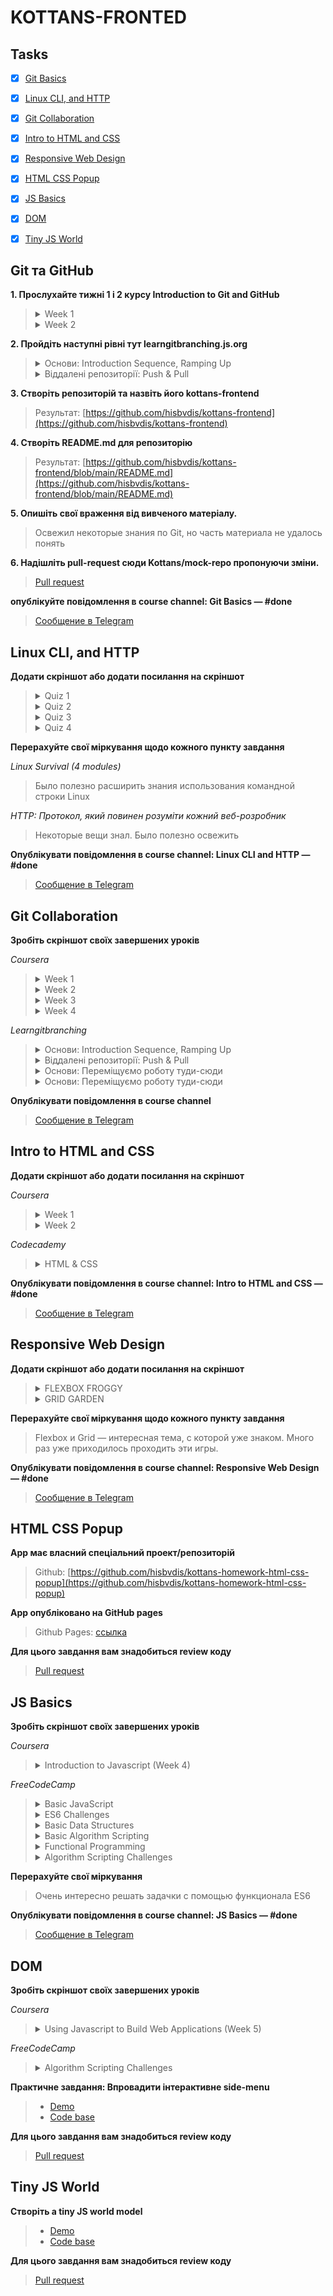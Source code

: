 # KOTTANS-FRONTED

## Tasks
- [x] [Git Basics](#git-та-github)
- [x] [Linux CLI, and HTTP](#linux-cli-and-http)
- [x] [Git Collaboration](#git-collaboration)
- [x] [Intro to HTML and CSS](#intro-to-html-and-css)
- [x] [Responsive Web Design](#responsive-web-design)
- [x] [HTML CSS Popup](#html-css-popup)
- [x] [JS Basics](#js-basics)
- [x] [DOM](#dom)
- [x] [Tiny JS World](#tiny-js-world)


## Git та GitHub
**1. Прослухайте тижні 1 і 2 курсу Introduction to Git and GitHub**
> <details>
>   <summary>Week 1</summary>
>   <img src = "task_git_github/coursera-week1.png">
> </details>
> <details>
>   <summary>Week 2</summary>
>   <img src = "task_git_github/coursera-week2.png">
> </details>

**2. Пройдіть наступні рівні тут learngitbranching.js.org**
> <details>
>   <summary>Основи: Introduction Sequence, Ramping Up</summary>
>   <img src = "task_git_github/learngitbranching-introduction-ramping.png">
>  </details>
> <details>
>   <summary>Віддалені репозиторії: Push & Pull</summary>
>   <img src = "task_git_github/learngitbranching-push-n-pull.png">
> </details>

**3. Створіть репозиторій та назвіть його kottans-frontend**
> Результат: [https://github.com/hisbvdis/kottans-frontend](https://github.com/hisbvdis/kottans-frontend)

**4. Створіть README.md для репозиторію**
> Результат: [https://github.com/hisbvdis/kottans-frontend/blob/main/README.md](https://github.com/hisbvdis/kottans-frontend/blob/main/README.md)

**5. Опишіть свої враження від вивченого матеріалу.**
> Освежил некоторые знания по Git, но часть материала не удалось понять

**6. Надішліть pull-request сюди Kottans/mock-repo пропонуючи зміни.**
> [Pull request](https://github.com/kottans/mock-repo/pull/1052)

**опублікуйте повідомлення в course channel: Git Basics — #done**
> [Сообщение в Telegram](https://t.me/c/1382428271/48319)


## Linux CLI, and HTTP
**Додати скріншот або додати посилання на скріншот**
> <details>
>   <summary>Quiz 1</summary>
>   <img src="./task_linux_cli/1.png"/>
> </details>
> <details>
>   <summary>Quiz 2</summary>
>   <img src="./task_linux_cli/2.png"/>
> </details>
> <details>
>   <summary>Quiz 3</summary>
>   <img src="./task_linux_cli/3.png"/>
> </details>
> <details>
>   <summary>Quiz 4</summary>
>   <img src="./task_linux_cli/4.png"/>
> </details>

**Перерахуйте свої міркування щодо кожного пункту завдання**

*Linux Survival (4 modules)*
> Было полезно расширить знания использования командной строки Linux

*HTTP: Протокол, який повинен розуміти кожний веб-розробник*
> Некоторые вещи знал. Было полезно освежить

**Опублікувати повідомлення в course channel: Linux CLI and HTTP — #done**
> [Сообщение в Telegram](https://t.me/c/1382428271/44138)


## Git Collaboration

**Зробіть скріншот своїх завершених уроків**

*Coursera*
> <details>
>   <summary>Week 1</summary>
>   <img src="task_git_collaboration/coursera-week1.png"/>
> </details>
> <details>
>   <summary>Week 2</summary>
>   <img src="task_git_collaboration/coursera-week2.png"/>
> </details>
> <details>
>   <summary>Week 3</summary>
>   <img src="task_git_collaboration/coursera-week3.png"/>
> </details>
> <details>
>   <summary>Week 4</summary>
>   <img src="task_git_collaboration/coursera-week4.png"/>
> </details>

*Learngitbranching*
> <details>
>   <summary>Основи: Introduction Sequence, Ramping Up</summary>
>   <img src="task_git_collaboration/learngitbranching-introduction-ramping.png"/>
> </details>
> <details>
>   <summary>Віддалені репозиторії: Push & Pull</summary>
>   <img src="task_git_collaboration/learngitbranching-push-n-pull.png"/>
> </details>
> <details>
>   <summary>Основи: Переміщуємо роботу туди-сюди</summary>
>   <img src="task_git_collaboration/learngitbranching-moving-work-around.png"/>
> </details>
> <details>
>   <summary>Основи: Переміщуємо роботу туди-сюди</summary>
>   <img src="task_git_collaboration/learngitbranching-to-origin-and-beyond.png"/>
> </details>

**Опублікувати повідомлення в course channel**
> [Сообщение в Telegram](https://t.me/c/1382428271/46010)


## Intro to HTML and CSS
**Додати скріншот або додати посилання на скріншот**

*Coursera*
> <details>
>   <summary>Week 1</summary>
>   <img src="./task_html_css_intro/coursera-week1.png"/>
> </details>
> <details>
>   <summary>Week 2</summary>
>   <img src="./task_html_css_intro/coursera-week2.png"/>
> </details>

*Codecademy*
> <details>
>   <summary>HTML & CSS</summary>
>   <img src="./task_html_css_intro/Codecademy.png"/>
> </details>

**Опублікувати повідомлення в course channel: Intro to HTML and CSS — #done**
> [Сообщение в Telegram](https://t.me/c/1382428271/46274)


## Responsive Web Design
**Додати скріншот або додати посилання на скріншот**
> <details>
>   <summary>FLEXBOX FROGGY</summary>
>   <img src="./task_responsive_web_design/flexbox-froggy.png"/>
> </details>
> <details>
>   <summary>GRID GARDEN</summary>
>   <img src="./task_responsive_web_design/grid-garden.png"/>
> </details>

**Перерахуйте свої міркування щодо кожного пункту завдання**
> Flexbox и Grid — интересная тема, с которой уже знаком. 
> Много раз уже приходилось проходить эти игры.

**Опублікувати повідомлення в course channel: Responsive Web Design — #done**
> [Сообщение в Telegram](https://t.me/c/1382428271/46283)


## HTML CSS Popup
**App має власний спеціальний проект/репозиторій**
> Github: [https://github.com/hisbvdis/kottans-homework-html-css-popup](https://github.com/hisbvdis/kottans-homework-html-css-popup)

**App опубліковано на GitHub pages**
> Github Pages: [ссылка](https://hisbvdis.github.io/kottans-frontend/pages/html-css-popup/)

**Для цього завдання вам знадобиться review коду**
> [Pull request](https://github.com/kottans/frontend-2022-homeworks/pull/247)


## JS Basics
**Зробіть скріншот своїх завершених уроків**

*Coursera*
> <details>
>   <summary>Introduction to Javascript (Week 4)</summary>
>   <img src="./task_js_basics/coursera-week4.png"/>
> </details>

*FreeCodeCamp*
> <details>
>   <summary>Basic JavaScript</summary>
>   <img src="./task_js_basics/basic-javascript.png"/>
> </details>
> <details>
>   <summary>ES6 Challenges</summary>
>   <img src="./task_js_basics/es6.png"/>
> </details>
> <details>
>   <summary>Basic Data Structures</summary>
>   <img src="./task_js_basics/basic-data-structures.png"/>
> </details>
> <details>
>   <summary>Basic Algorithm Scripting</summary>
>   <img src="./task_js_basics/basic-algorithm-scripting.png"/>
> </details>
> <details>
>   <summary>Functional Programming</summary>
>   <img src="./task_js_basics/functional-programming.png"/>
> </details>
> <details>
>   <summary>Algorithm Scripting Challenges</summary>
>   <img src="./task_js_basics/intermediate-algorithm-scripting.png"/>
> </details>

**Перерахуйте свої міркування**
> Очень интересно решать задачки с помощью функционала ES6

**Опублікувати повідомлення в course channel: JS Basics — #done**
> [Сообщение в Telegram](https://t.me/c/1382428271/47546)


## DOM
**Зробіть скріншот своїх завершених уроків**

*Coursera*
> <details>
>   <summary>Using Javascript to Build Web Applications (Week 5)</summary>
>   <img src="./task_js_dom/coursera.png"/>
> </details>

*FreeCodeCamp*
> <details>
>   <summary>Algorithm Scripting Challenges</summary>
>   <img src="./task_js_dom/freecodecamp.png"/>
> </details>

**Практичне завдання: Впровадити інтерактивне side-menu**
> - [Demo](https://hisbvdis.github.io/kottans-frontend/pages/dom)
> - [Code base](https://github.com/hisbvdis/kottans-frontend/tree/main/pages/dom)

**Для цього завдання вам знадобиться review коду**
> [Pull request](https://github.com/kottans/frontend-2022-homeworks/pull/312)


## Tiny JS World
**Створіть a tiny JS world model**
> - [Demo](https://hisbvdis.github.io/kottans-frontend/pages/a-tiny-JS-world/)
> - [Code base](https://github.com/hisbvdis/kottans-frontend/tree/main/pages/a-tiny-JS-world)

**Для цього завдання вам знадобиться review коду**
> [Pull request](https://github.com/kottans/frontend-2022-homeworks/pull/317)